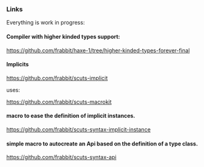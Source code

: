 ### Links

Everything is work in progress:

#### Compiler with higher kinded types support:
https://github.com/frabbit/haxe-1/tree/higher-kinded-types-forever-final

#### Implicits

https://github.com/frabbit/scuts-implicit

uses:

https://github.com/frabbit/scuts-macrokit


#### macro to ease the definition of implicit instances.

https://github.com/frabbit/scuts-syntax-implicit-instance

#### simple macro to autocreate an Api based on the definition of a type class.

https://github.com/frabbit/scuts-syntax-api
